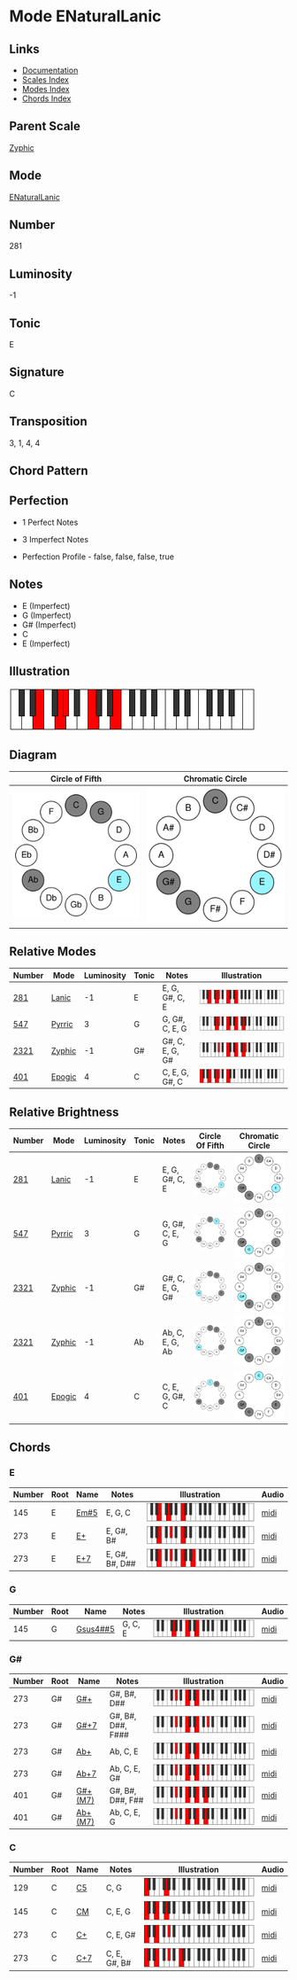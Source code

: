 # Mode ENaturalLanic

## Links

- [Documentation](README.md)
- [Scales Index](Scales.md)
- [Modes Index](Modes.md)
- [Chords Index](Chords.md)

## Parent Scale

[Zyphic](ScaleZyphic.md)

## Mode

[ENaturalLanic](ModeENaturalLanic.md)

## Number

281

## Luminosity

-1

## Tonic

E

## Signature

C

## Transposition

3, 1, 4, 4

## Chord Pattern



## Perfection

 - 1 Perfect Notes

 - 3 Imperfect Notes

 - Perfection Profile - false, false, false, true

## Notes

- E (Imperfect)
- G (Imperfect)
- G# (Imperfect)
- C
- E (Imperfect)

## Illustration

![ENaturalLanic](ModeENaturalLanic.png)

## Diagram

| Circle of Fifth | Chromatic Circle |
|-----------------|------------------|
| ![ENaturalLanic](CircleOfFifthModeENaturalLanic.svg) | ![ENaturalLanic](ChromaticCircleModeENaturalLanic.svg) |
## Relative Modes

| Number | Mode | Luminosity | Tonic | Notes | Illustration |
|--------|------|------------|-------|-------|--------------|
| [281](https://ianring.com/musictheory/scales/281) | [Lanic](ModeLanic.md) | -1 | E | E, G, G#, C, E | ![ENaturalLanic](ModeENaturalLanic.png) |
| [547](https://ianring.com/musictheory/scales/547) | [Pyrric](ModePyrric.md) | 3 | G | G, G#, C, E, G | ![GNaturalPyrric](ModeGNaturalPyrric.png) |
| [2321](https://ianring.com/musictheory/scales/2321) | [Zyphic](ModeZyphic.md) | -1 | G# | G#, C, E, G, G# | ![GSharpZyphic](ModeGSharpZyphic.png) |
| [401](https://ianring.com/musictheory/scales/401) | [Epogic](ModeEpogic.md) | 4 | C | C, E, G, G#, C | ![CNaturalEpogic](ModeCNaturalEpogic.png) |
## Relative Brightness

| Number | Mode | Luminosity | Tonic | Notes | Circle Of Fifth | Chromatic Circle |
|--------|------|------------|-------|-------|-----------------|------------------|
| [281](https://ianring.com/musictheory/scales/281) | [Lanic](ModeLanic.md) | -1 | E | E, G, G#, C, E | ![ENaturalLanic](CircleOfFifthModeENaturalLanic.svg) | ![ENaturalLanic](ChromaticCircleModeENaturalLanic.svg) |
| [547](https://ianring.com/musictheory/scales/547) | [Pyrric](ModePyrric.md) | 3 | G | G, G#, C, E, G | ![GNaturalPyrric](CircleOfFifthModeGNaturalPyrric.svg) | ![GNaturalPyrric](ChromaticCircleModeGNaturalPyrric.svg) |
| [2321](https://ianring.com/musictheory/scales/2321) | [Zyphic](ModeZyphic.md) | -1 | G# | G#, C, E, G, G# | ![GSharpZyphic](CircleOfFifthModeGSharpZyphic.svg) | ![GSharpZyphic](ChromaticCircleModeGSharpZyphic.svg) |
| [2321](https://ianring.com/musictheory/scales/2321) | [Zyphic](ModeZyphic.md) | -1 | Ab | Ab, C, E, G, Ab | ![AFlatZyphic](CircleOfFifthModeAFlatZyphic.svg) | ![AFlatZyphic](ChromaticCircleModeAFlatZyphic.svg) |
| [401](https://ianring.com/musictheory/scales/401) | [Epogic](ModeEpogic.md) | 4 | C | C, E, G, G#, C | ![CNaturalEpogic](CircleOfFifthModeCNaturalEpogic.svg) | ![CNaturalEpogic](ChromaticCircleModeCNaturalEpogic.svg) |

## Chords

### E

| Number | Root | Name | Notes | Illustration | Audio |
|--------|------|------|-------|--------------|-------|
| 145 | E | [Em#5](ChordENaturalMinorSharpFifth.md) | E, G, C | ![Em#5](ChordENaturalMinorSharpFifthRootPosition.png) | [midi](ChordENaturalMinorSharpFifthRootPosition.mid) |
| 273 | E | [E+](ChordENaturalAugmented.md) | E, G#, B# | ![E+](ChordENaturalAugmentedRootPosition.png) | [midi](ChordENaturalAugmentedRootPosition.mid) |
| 273 | E | [E+7](ChordENaturalAugmentedAugmentedSeventh.md) | E, G#, B#, D## | ![E+7](ChordENaturalAugmentedAugmentedSeventhRootPosition.png) | [midi](ChordENaturalAugmentedAugmentedSeventhRootPosition.mid) |

### G

| Number | Root | Name | Notes | Illustration | Audio |
|--------|------|------|-------|--------------|-------|
| 145 | G | [Gsus4##5](ChordGNaturalSuspendedFourthDoubleSharpFifth.md) | G, C, E | ![Gsus4##5](ChordGNaturalSuspendedFourthDoubleSharpFifthRootPosition.png) | [midi](ChordGNaturalSuspendedFourthDoubleSharpFifthRootPosition.mid) |

### G#

| Number | Root | Name | Notes | Illustration | Audio |
|--------|------|------|-------|--------------|-------|
| 273 | G# | [G#+](ChordGSharpAugmented.md) | G#, B#, D## | ![G#+](ChordGSharpAugmentedRootPosition.png) | [midi](ChordGSharpAugmentedRootPosition.mid) |
| 273 | G# | [G#+7](ChordGSharpAugmentedAugmentedSeventh.md) | G#, B#, D##, F### | ![G#+7](ChordGSharpAugmentedAugmentedSeventhRootPosition.png) | [midi](ChordGSharpAugmentedAugmentedSeventhRootPosition.mid) |
| 273 | G# | [Ab+](ChordAFlatAugmented.md) | Ab, C, E | ![Ab+](ChordAFlatAugmentedRootPosition.png) | [midi](ChordAFlatAugmentedRootPosition.mid) |
| 273 | G# | [Ab+7](ChordAFlatAugmentedAugmentedSeventh.md) | Ab, C, E, G# | ![Ab+7](ChordAFlatAugmentedAugmentedSeventhRootPosition.png) | [midi](ChordAFlatAugmentedAugmentedSeventhRootPosition.mid) |
| 401 | G# | [G#+(M7)](ChordGSharpAugmentedMajorSeventh.md) | G#, B#, D##, F## | ![G#+(M7)](ChordGSharpAugmentedMajorSeventhRootPosition.png) | [midi](ChordGSharpAugmentedMajorSeventhRootPosition.mid) |
| 401 | G# | [Ab+(M7)](ChordAFlatAugmentedMajorSeventh.md) | Ab, C, E, G | ![Ab+(M7)](ChordAFlatAugmentedMajorSeventhRootPosition.png) | [midi](ChordAFlatAugmentedMajorSeventhRootPosition.mid) |

### C

| Number | Root | Name | Notes | Illustration | Audio |
|--------|------|------|-------|--------------|-------|
| 129 | C | [C5](ChordCNaturalPowerChord.md) | C, G | ![C5](ChordCNaturalPowerChordRootPosition.png) | [midi](ChordCNaturalPowerChordRootPosition.mid) |
| 145 | C | [CM](ChordCNaturalMajor.md) | C, E, G | ![CM](ChordCNaturalMajorRootPosition.png) | [midi](ChordCNaturalMajorRootPosition.mid) |
| 273 | C | [C+](ChordCNaturalAugmented.md) | C, E, G# | ![C+](ChordCNaturalAugmentedRootPosition.png) | [midi](ChordCNaturalAugmentedRootPosition.mid) |
| 273 | C | [C+7](ChordCNaturalAugmentedAugmentedSeventh.md) | C, E, G#, B# | ![C+7](ChordCNaturalAugmentedAugmentedSeventhRootPosition.png) | [midi](ChordCNaturalAugmentedAugmentedSeventhRootPosition.mid) |

